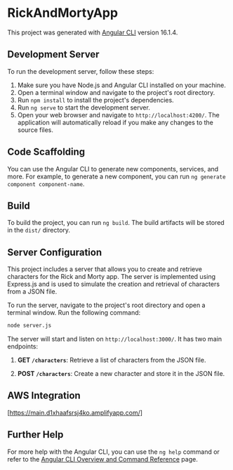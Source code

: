# RickAndMortyApp

This project was generated with [Angular CLI](https://github.com/angular/angular-cli) version 16.1.4.

## Development Server

To run the development server, follow these steps:

1. Make sure you have Node.js and Angular CLI installed on your machine.
2. Open a terminal window and navigate to the project's root directory.
3. Run `npm install` to install the project's dependencies.
4. Run `ng serve` to start the development server.
5. Open your web browser and navigate to `http://localhost:4200/`. The application will automatically reload if you make any changes to the source files.

## Code Scaffolding

You can use the Angular CLI to generate new components, services, and more. For example, to generate a new component, you can run `ng generate component component-name`.

## Build

To build the project, you can run `ng build`. The build artifacts will be stored in the `dist/` directory.

## Server Configuration

This project includes a server that allows you to create and retrieve characters for the Rick and Morty app. The server is implemented using Express.js and is used to simulate the creation and retrieval of characters from a JSON file.

To run the server, navigate to the project's root directory and open a terminal window. Run the following command:

```bash
node server.js
```

The server will start and listen on `http://localhost:3000/`. It has two main endpoints:

1. **GET `/characters`**: Retrieve a list of characters from the JSON file.

2. **POST `/characters`**: Create a new character and store it in the JSON file.

## AWS Integration

[https://main.d1xhaafsrsj4ko.amplifyapp.com/]

## Further Help

For more help with the Angular CLI, you can use the `ng help` command or refer to the [Angular CLI Overview and Command Reference](https://angular.io/cli) page.
